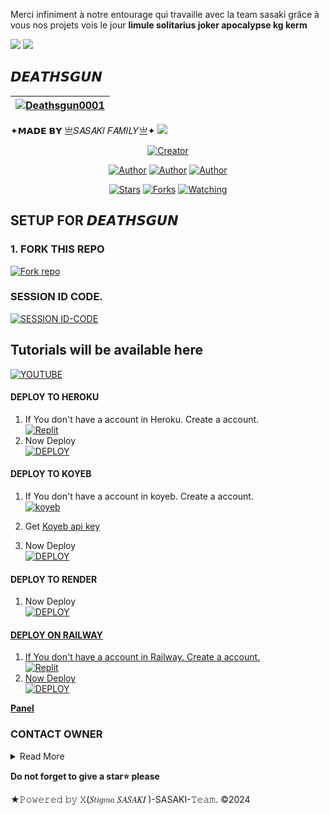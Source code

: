 <p>Merci infiniment à notre entourage qui travaille avec la team sasaki grâce à vous nos projets vois le jour <strong>limule solitarius joker apocalypse kg kerm</strong></p>

<a><img src='https://i.imgur.com/LyHic3i.gif'/></a>
<a><img src='https://i.imgur.com/LyHic3i.gif'/></a>

## 𝘿𝙀𝘼𝙏𝙃𝙎𝙂𝙐𝙉
| [![Deathsgun0001](https://i.imgur.com/JSIcE3I.jpeg)](https://github.com/Deathsgun0001)|
|----|
   ✦𝗠𝗔𝗗𝗘 𝗕𝗬 亗𝑆𝐴𝑆𝐴𝐾𝐼 𝐹𝐴𝑀𝐼𝐿𝑌亗✦
<a><img src='https://i.imgur.com/P8F82MF.gif'/></a>

<p align="center">
<a href="#"><img title="Creator" src="https://img.shields.io/badge/Creator-𝑆𝑇𝐼𝐺𝑀𝐴 𝑆𝐴𝑆𝐴𝐾𝐼-blue.svg?style=for-the-badge&logo=github"></a>
<p/>
<p align="center">
<a href="https://github.com/Deathsgun0001"><img title="Author" src="https://img.shields.io/badge/亗𝑆𝐴𝑆𝐴𝐾𝐼 𝐹𝐴𝑀𝐼𝐿𝑌亗-black?style=for-the-badge&logo=Github"></a> <a href="https://chat.whatsapp.com/IdB2EfQiNlKBekQrigN9m9"><img title="Author" src="https://img.shields.io/badge/CHANNEL-black?style=for-the-badge&logo=whatsapp"></a> <a href="https://wa.me/242067274660"><img title="Author" src="https://img.shields.io/badge/CHAT US-black?style=for-the-badge&logo=whatsapp">
<p/>
<p align="center">
<a href="https://github.com/Deathsgun0001/Deasthgun/stargazers/"><img title="Stars" src="https://img.shields.io/github/stars/Deathsgun0001/Deathsgun?color=white&style=flat-square"></a>
<a href="https://github.com/Deathsgun0001/Deasthgun/network/members"><img title="Forks" src="https://img.shields.io/github/forks/Deathsgun0001/Deathsgun?color=yellow&style=flat-square"></a>
<a href="https://github.com/Deathsgun0001/Deasthgun/watchers"><img title="Watching" src="https://img.shields.io/github/watchers/Deathsgun0001/Deasthgun?label=Watchers&color=red&style=flat-square"></a>

## SETUP FOR 𝘿𝙀𝘼𝙏𝙃𝙎𝙂𝙐𝙉

### 1. FORK THIS REPO

<a href='https://github.com/Deathsgun0001/Deathgun/fork' target="_blank"><img alt='Fork repo' src='https://img.shields.io/badge/Fork This Repo-blue?style=for-the-badge&logo=git&logoColor=white'/></a>
<p align="center">

### SESSION ID CODE.

<a href='https://web-qr-64jj.onrender.com/' target="_blank"><img alt='SESSION ID-CODE' src='https://img.shields.io/badge/SESSION ID-CODE-BLUE?style=for-the-badge&logo=git&logoColor=GREEN'/></a>
<p align="center">

## Tutorials will be available here
 [![YOUTUBE](https://www.youtube.com/@SSK-FAMILYCAMPAGNY)](https://youtu.be)

#### DEPLOY TO HEROKU 

1. If You don't have a account in Heroku. Create a account.
    <br>
<a href='https://heroku.com' target="_blank"><img alt='Replit' src='https://img.shields.io/badge/-Create-black?style=for-the-badge&logo=heroku'/></a>
   <br>
2. Now Deploy
    <br>
<a href='https://heroku.com/deploy?template=https://github.com/Deathsgun0001/Deathgun' target="_blank"><img alt='DEPLOY' src='https://img.shields.io/badge/-DEPLOY-black?style=for-the-badge&logo=heroku'/></a>

#### DEPLOY TO KOYEB 

1. If You don't have a account in koyeb. Create a account.
    <br>
<a href='https://app.koyeb.com/auth/signup' target="_blank"><img alt='koyeb' src='https://img.shields.io/badge/-Create-black?style=for-the-badge&logo=koyeb'/></a>

2. Get [Koyeb api key](https://app.koyeb.com/account/api)

4. Now Deploy
    <br>
<a href='https://app.koyeb.com/services/deploy?type=docker&image=docker.io/stigmasasaki/deathsgun&name=deathsgun&env[SESSION_ID]=&env[BOT_INFO]=𝘿𝙀𝘼𝙏𝙃𝙎𝙂𝙐𝙉;𝘿𝙀𝘼𝙏𝙃𝙎𝙂𝙐𝙉&env[SUDO]=242067284660&env[ANTILINK]=true&env[PORT]=8000&env[KOYEB_API_KEY]=&service_type=worker' target="_blank"><img alt='DEPLOY' src='https://img.shields.io/badge/-DEPLOY-black?style=for-the-badge&logo=koyeb'/></a>

#### DEPLOY TO RENDER 

1. Now Deploy
    <br>
<a href='https://render.com/deploy?repo=https://github.com/Deathsgun0001/Deathgun&env=SESSION_ID,BOT_INFO' target="_blank"><img alt='DEPLOY' src='https://img.shields.io/badge/-DEPLOY-black?style=for-the-badge&logo=render&logoColor=white'/>

#### DEPLOY ON RAILWAY

1. If You don't have a account in Railway. Create a account.
    <br>
<a href='https://railway.app' target="_blank"><img alt='Replit' src='https://img.shields.io/badge/-Create-black?style=for-the-badge&logo=railway'/>
2. Now Deploy
    <br>
<a href='https://railway.app/new/template?template=https://github.com/Deathsgun0001/Deathgun&envs=SESSION_ID,BOT_INFO' target="_blank"><img alt='DEPLOY' src='https://img.shields.io/badge/-DEPLOY-black?style=for-the-badge&logo=railway'/></a>

**[Panel](https://github.com/Deathsgun0001/Deathgun/releases/)**

### CONTACT OWNER

<details close>
<summary>Read More</summary>

<br>

* [`STIGMA SASAKI`](https://wa.me/224610303003?text=Hi+Bro+Rayan+Big+Fan😍)
* [`AKASHI SASAKI`](https://wa.me/242067274660?text=Hi+Bro+Giffareno+Big+Fan😍)
 </details>

  **Do not forget to give a star⭐️ please**

★𝙿𝚘𝚠𝚎𝚛𝚎𝚍 𝚋𝚢 𝚇(𝑆𝑡𝑖𝑔𝑚𝑎 𝑆𝐴𝑆𝐴𝐾𝐼 )-SASAKI-𝚃𝚎𝚊𝚖. ©2024
